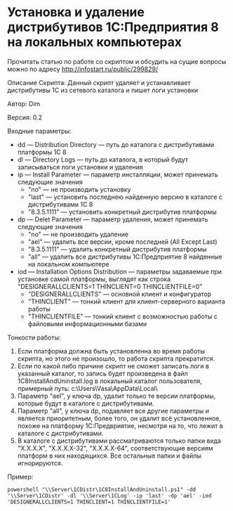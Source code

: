 ﻿# Установка и удаление дистрибутивов 1С:Предприятия 8 на локальных компьютерах
Прочитать статью по работе со скриптом и обсудить на сущие вопросы можно по адресу http://infostart.ru/public/299829/

Описание Скрипта: Данный скрипт удаляет и устанавливает дистрибутивы 1С из сетевого каталога и пишет логи установки

Автор: Dim

Версия: 0.2

Входные параметры:

* dd &mdash; Distribution Directory &mdash; путь до каталога с дистрибутивами платформы 1С 8
* dl &mdash; Directory Logs &mdash; путь до каталога, в который будут записываться логи установки и удаления
* ip &mdash; Install Parameter &mdash; параметр инсталляции, может принемать следующие значения
  * "no" &mdash; не производить установку 
  * "last" &mdash; установить последнею найденную версию в каталоге с дистрибутивами 1С 8
  * "8.3.5.1111" &mdash; установить конкретный дистрибутив платформы
* dp &mdash; Delet Parameter &mdash; параметр удаления, может принемать следующие значения
  * "no" &mdash; не производить удаление 
  * "ael" &mdash; удалить все версии, кроме последней (All Except Last)
  * "8.3.5.1111" &mdash; удалить конкретный дистрибутив платформы
  * "all" &mdash; удалить все дистрибутивы 1С:Предприятие 8 найденные на локальном компьютере
* iod &mdash; Installation Options Distribution &mdash; параметры задаваемые при установке самой платформы, выглядят как строка "DESIGNERALLCLIENTS=1 THINCLIENT=0 THINCLIENTFILE=0"
  * "DESIGNERALLCLIENTS" &mdash; основной клиент и конфигуратор
  * "THINCLIENT" &mdash; тонкий клиент для клиент-серверного варианта работы
  * "THINCLIENTFILE" &mdash; тонкий клиент с возможностью работы с файловыми информационными базами
		
Тонкости работы:

1. Если платформа должна быть установленна во время работы скрипта, но этого не произошло, то работа скрипта прекратится.
2. Если по какой либо причине скрипт не сможет записать логи в указанный каталог, то запись будет произведена в файл 1C8InstallAndUninstall.log в локальный каталог пользователя, примерный путь: c:\Users\Vasa\AppData\Local\
3. Параметр "ael", у ключа dp, удалит только те версии платформы, которые будут в каталоге с дистрибутивами.
4. Параметр "all", у ключа dp, подавляет все другие параметры и является приоритетным, более того, он удалит всё установленное, похоже на платформу 1С:Предвриятие, несмотря на то, что лежит в каталоге с дистрибутивами.
5. В каталоге с дистрибутивами рассматриваются только папки вида "Х.Х.Х.Х", "Х.Х.Х.Х-32", "Х.Х.Х.Х-64", соответствующие версиям платформ в них находящихся. Все остальные папки и файлы игнорируются.

Пример:

`powershell "\\Server\1CDistr\1C8InstallAndUninstall.ps1" -dd '\\Server\1CDistr' -dl '\\Server\1CLog' -ip 'last' -dp 'ael' -iod 'DESIGNERALLCLIENTS=1 THINCLIENT=1 THINCLIENTFILE=1'`